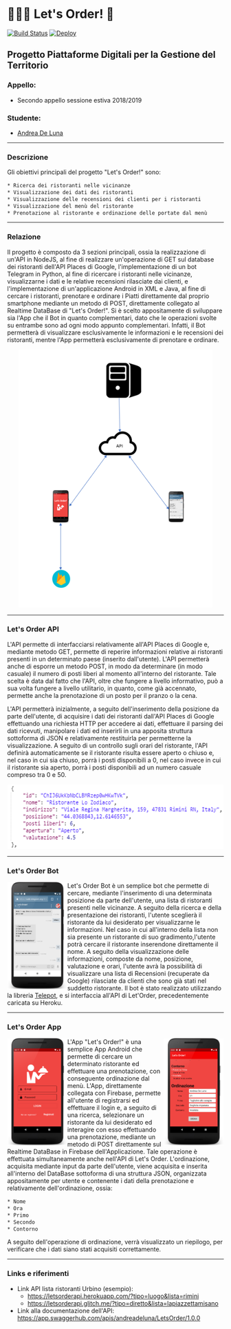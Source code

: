 # 👨🏻‍🍳 Let's Order! 🍺 #
[![Build Status](https://travis-ci.org/andreadeluna/ProgettoPDGT.svg?branch=master)](https://travis-ci.org/andreadeluna/ProgettoPDGT)
[![Deploy](https://raw.githubusercontent.com/ashwanthkumar/gocd-build-badge-server/master/doc/passed.png)](https://letsorderapi.herokuapp.com/)


## Progetto Piattaforme Digitali per la Gestione del Territorio ##

### Appello: ###
* Secondo appello sessione estiva 2018/2019

### Studente: ###
* [Andrea De Luna](https://github.com/andreadeluna)

-----------------------------------------------------

### Descrizione ###
Gli obiettivi principali del progetto "Let's Order!" sono:

    * Ricerca dei ristoranti nelle vicinanze
    * Visualizzazione dei dati dei ristoranti
    * Visualizzazione delle recensioni dei clienti per i ristoranti
    * Visualizzazione del menù del ristorante
    * Prenotazione al ristorante e ordinazione delle portate dal menù

-----------------------------------------------------

### Relazione ###
Il progetto è composto da 3 sezioni principali, ossia la realizzazione di un'API in NodeJS, al fine di realizzare un'operazione di GET sul database dei ristoranti dell'API Places di Google, l'implementazione di un bot Telegram in Python, al fine di ricercare i ristoranti nelle vicinanze, visualizzarne i dati e le relative recensioni rilasciate dai clienti, e l'implementazione di un'applicazione Android in XML e Java, al fine di cercare i ristoranti, prenotare e ordinare i Piatti direttamente dal proprio smartphone mediante un metodo di POST, direttamente collegato al Realtime DataBase di "Let's Order!".
Si è scelto appositamente di sviluppare sia l'App che il Bot in quanto complementari, dato che le operazioni svolte su entrambe sono ad ogni modo appunto complementari. Infatti, il Bot permetterà di visualizzare esclusivamente le informazioni e le recensioni dei ristoranti, mentre l'App permetterà esclusivamente di prenotare e ordinare.

<div align="center"><a><img src='img/schema.png' height='600' alt='icon'/></a></div>

-----------------------------------------------------

### Let's Order API ###

L'API permette di interfacciarsi relativamente all'API Places di Google e, mediante metodo GET, permette di reperire informazioni relative ai ristoranti presenti in un determinato paese (inserito dall'utente).
L'API permetterà anche di esporre un metodo POST, in modo da determinare (in modo casuale) il numero di posti liberi al momento all'interno del ristorante. Tale scelta è data dal fatto che l'API, oltre che fungere a livello informativo, può a sua volta fungere a livello utilitario, in quanto, come già accennato, permette anche la prenotazione di un posto per il pranzo o la cena.

L'API permetterà inizialmente, a seguito dell'inserimento della posizione da parte dell'utente, di acquisire i dati dei ristoranti dall'API Places di Google effettuando una richiesta HTTP per accedere ai dati, effettuare il parsing dei dati ricevuti, manipolare i dati ed inserirli in una apposita struttura sottoforma di JSON e relativamente restituirla per permetterne la visualizzazione.
A seguito di un controllo sugli orari del ristorante, l'API definirà automaticamente se il ristorante risulta essere aperto o chiuso e, nel caso in cui sia chiuso, porrà i posti disponibili a 0, nel caso invece in cui il ristorante sia aperto, porrà i posti disponibili ad un numero casuale compreso tra 0 e 50.

<div align="center"><a><img src='img/array_luogo.png' height='150'/></a></div>

------------------------------------

### Let's Order Bot ###
<div> 
<a><img src='img/bot_cerca.png' height='250' align="left"/></a> 
Let's Order Bot è un semplice bot che permette di cercare, mediante l'inserimento di una determinata posizione da parte dell'utente, una lista di ristoranti presenti nelle vicinanze. A seguito della ricerca e della presentazione dei ristoranti, l'utente sceglierà il ristorante da lui desiderato per visualizzarne le informazioni. Nel caso in cui all'interno della lista non sia presente un ristorante di suo gradimento,l'utente potrà cercare il ristorante inserendone direttamente il nome. 
A seguito della visualizzazione delle informazioni, composte da nome, posizione, valutazione e orari, l'utente avrà la possibilità di visualizzare una lista di Recensioni (recuperate da Google) rilasciate da clienti che sono già stati nel suddetto ristorante.
Il bot è stato realizzato utilizzando la libreria <a href="https://github.com/nickoala/telepot">Telepot</a>, e si interfaccia all'API di Let'Order, precedentemente caricata su Heroku.

----------------------------------------------------------

### Let's Order App ###
<div> 
<a><img src='img/login.png' height='250' align="left"/></a> 
<a><img src='img/ordinazione.png' height='250' align="right"/></a> 
L'App "Let's Order!" è una semplice App Android che permette di cercare un determinato ristorante ed effettuare una prenotazione, con conseguente ordinazione dal menù. L'App, direttamente collegata con Firebase, permette all'utente di registrarsi ed effettuare il login e, a seguito di una ricerca, selezionare un ristorante da lui desiderato ed interagire con esso effettuando una prenotazione, mediante un metodo di POST direttamente sul Realtime DataBase in Firebase dell'Applicazione. Tale operazione è effettuata simultaneamente anche nell'API di Let's Order.
L'ordinazione, acquisita mediante input da parte dell'utente, viene acquisita e inserita all'interno del DataBase sottoforma di una struttura JSON, organizzata appositamente per utente e contenente i dati della prenotazione e relativamente dell'ordinazione, ossia:

    * Nome
    * Ora
    * Primo
    * Secondo
    * Contorno

A seguito dell'operazione di ordinazione, verrà visualizzato un riepilogo, per verificare che i dati siano stati acquisiti correttamente.


----------------------------------------------------------
### Links e riferimenti ###
* Link API lista ristoranti Urbino (esempio):
    * https://letsorderapi.herokuapp.com/?tipo=luogo&lista=rimini
    * https://letsorderapi.glitch.me/?tipo=diretto&lista=lapiazzettamisano
* Link alla documentazione dell'API: https://app.swaggerhub.com/apis/andreadeluna/LetsOrder/1.0.0





